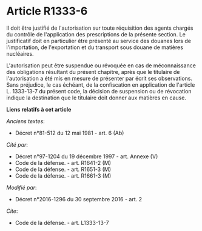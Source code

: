 # Article R1333-6

Il doit être justifié de l'autorisation sur toute réquisition des agents chargés du contrôle de l'application des
prescriptions de la présente section. Le justificatif doit en particulier être présenté au service des douanes lors de
l'importation, de l'exportation et du transport sous douane de matières nucléaires. 

L'autorisation peut être suspendue ou révoquée en cas de méconnaissance des obligations résultant du présent chapitre, après
que le titulaire de l'autorisation a été mis en mesure de présenter par écrit ses observations. Sans préjudice, le cas
échéant, de la confiscation en application de l'article L. 1333-13-7 du présent code, la décision de suspension ou de
révocation indique la destination que le titulaire doit donner aux matières en cause.

**Liens relatifs à cet article**

_Anciens textes_:

  - Décret n°81-512 du 12 mai 1981 - art. 6 (Ab)

_Cité par_:

  - Décret n°97-1204 du 19 décembre 1997 - art. Annexe (V)
  - Code de la défense. - art. R1641-2 (M)
  - Code de la défense. - art. R1651-3 (M)
  - Code de la défense. - art. R1661-3 (M)

_Modifié par_:

  - Décret n°2016-1296 du 30 septembre 2016 - art. 2

_Cite_:

  - Code de la défense. - art. L1333-13-7
